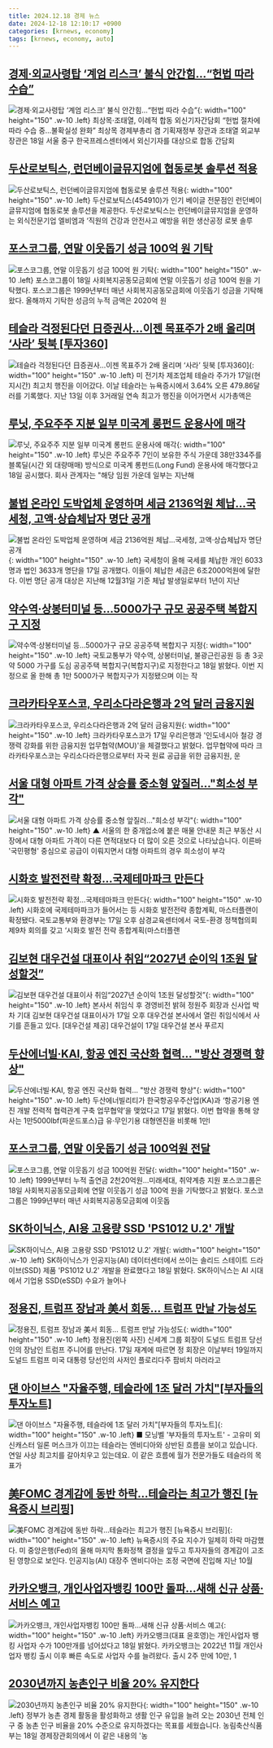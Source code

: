 ```yaml
---
title: 2024.12.18 경제 뉴스
date: 2024-12-18 12:10:17 +0900
categories: [krnews, economy]
tags: [krnews, economy, auto]
---
```

## [경제·외교사령탑 ‘계엄 리스크’ 불식 안간힘…“헌법 따라 수습”](https://n.news.naver.com/mnews/article/016/0002404297)

![경제·외교사령탑 ‘계엄 리스크’ 불식 안간힘…“헌법 따라 수습”](https://mimgnews.pstatic.net/image/origin/016/2024/12/18/2404297.jpg?type=nf220_150){: width="100" height="150" .w-10 .left}
최상목·조태열, 이례적 합동 외신기자간담회 “헌법 절차에 따라 수습 중…불확실성 완화” 최상목 경제부총리 겸 기획재정부 장관과 조태열 외교부 장관은 18일 서울 중구 한국프레스센터에서 외신기자를 대상으로 합동 간담회

## [두산로보틱스, 런던베이글뮤지엄에 협동로봇 솔루션 적용](https://n.news.naver.com/mnews/article/011/0004429299)

![두산로보틱스, 런던베이글뮤지엄에 협동로봇 솔루션 적용](https://mimgnews.pstatic.net/image/origin/011/2024/12/18/4429299.jpg?type=nf220_150){: width="100" height="150" .w-10 .left}
두산로보틱스(454910)가 인기 베이글 전문점인 런던베이글뮤지엄에 협동로봇 솔루션을 제공한다. 두산로보틱스는 런던베이글뮤지엄을 운영하는 외식전문기업 엘비엠과 ‘직원의 건강과 안전사고 예방을 위한 생산공정 로봇 솔루

## [포스코그룹, 연말 이웃돕기 성금 100억 원 기탁](https://n.news.naver.com/mnews/article/014/0005284123)

![포스코그룹, 연말 이웃돕기 성금 100억 원 기탁](https://mimgnews.pstatic.net/image/origin/014/2024/12/18/5284123.jpg?type=nf220_150){: width="100" height="150" .w-10 .left}
포스코그룹이 18일 사회복지공동모금회에 연말 이웃돕기 성금 100억 원을 기탁했다. 포스코그룹은 1999년부터 매년 사회복지공동모금회에 이웃돕기 성금을 기탁해 왔다. 올해까지 기탁한 성금의 누적 금액은 2020억 원

## [테슬라 걱정된다던 日증권사…이젠 목표주가 2배 올리며 ‘사라’ 뒷북 [투자360]](https://n.news.naver.com/mnews/article/016/0002404012)

![테슬라 걱정된다던 日증권사…이젠 목표주가 2배 올리며 ‘사라’ 뒷북 [투자360]](https://mimgnews.pstatic.net/image/origin/016/2024/12/18/2404012.jpg?type=nf220_150){: width="100" height="150" .w-10 .left}
미 전기차 제조업체 테슬라 주가가 17일(현지시간) 최고치 행진을 이어갔다. 이날 테슬라는 뉴욕증시에서 3.64% 오른 479.86달러를 기록했다. 지난 13일 이후 3거래일 연속 최고가 행진을 이어가면서 시가총액은

## [루닛, 주요주주 지분 일부 미국계 롱펀드 운용사에 매각](https://n.news.naver.com/mnews/article/277/0005519448)

![루닛, 주요주주 지분 일부 미국계 롱펀드 운용사에 매각](https://mimgnews.pstatic.net/image/origin/277/2024/12/18/5519448.jpg?type=nf220_150){: width="100" height="150" .w-10 .left}
루닛은 주요주주 7인이 보유한 주식 가운데 38만334주를 블록딜(시간 외 대량매매) 방식으로 미국계 롱펀드(Long Fund) 운용사에 매각했다고 18일 공시했다. 회사 관계자는 "해당 임원 가운데 일부는 지난해

## [불법 온라인 도박업체 운영하며 세금 2136억원 체납…국세청, 고액·상습체납자 명단 공개](https://n.news.naver.com/mnews/article/277/0005518929)

![불법 온라인 도박업체 운영하며 세금 2136억원 체납…국세청, 고액·상습체납자 명단 공개](https://mimgnews.pstatic.net/image/origin/277/2024/12/17/5518929.jpg?type=nf220_150){: width="100" height="150" .w-10 .left}
국세청이 올해 국세를 체납한 개인 6033명과 법인 3633개 명단을 17일 공개했다. 이들이 체납한 세금은 6조2000억원에 달한다. 이번 명단 공개 대상은 지난해 12월31일 기준 체납 발생일로부터 1년이 지난

## [약수역·상봉터미널 등…5000가구 규모 공공주택 복합지구 지정](https://n.news.naver.com/mnews/article/421/0007974570)

![약수역·상봉터미널 등…5000가구 규모 공공주택 복합지구 지정](https://mimgnews.pstatic.net/image/origin/421/2024/12/18/7974570.jpg?type=nf220_150){: width="100" height="150" .w-10 .left}
국토교통부가 약수역, 상봉터미널, 불광근린공원 등 총 3곳 약 5000 가구를 도심 공공주택 복합지구(복합지구)로 지정한다고 18일 밝혔다. 이번 지정으로 올 한해 총 1만 5000가구 복합지구가 지정됐으며 이는 작

## [크라카타우포스코, 우리소다라은행과 2억 달러 금융지원](https://n.news.naver.com/mnews/article/030/0003268688)

![크라카타우포스코, 우리소다라은행과 2억 달러 금융지원](https://mimgnews.pstatic.net/image/origin/030/2024/12/17/3268688.jpg?type=nf220_150){: width="100" height="150" .w-10 .left}
크라카타우포스코가 17일 우리은행과 '인도네시아 철강 경쟁력 강화를 위한 금융지원 업무협약(MOU)'을 체결했다고 밝혔다. 업무협약에 따라 크라카타우포스코는 우리소다라은행으로부터 자국 원료 공급을 위한 금융지원, 운

## [서울 대형 아파트 가격 상승률 중소형 앞질러…"희소성 부각"](https://n.news.naver.com/mnews/article/055/0001216301)

![서울 대형 아파트 가격 상승률 중소형 앞질러…"희소성 부각"](https://mimgnews.pstatic.net/image/origin/055/2024/12/18/1216301.jpg?type=nf220_150){: width="100" height="150" .w-10 .left}
▲ 서울의 한 중개업소에 붙은 매물 안내문 최근 부동산 시장에서 대형 아파트 가격이 다른 면적대보다 더 많이 오른 것으로 나타났습니다. 이른바 '국민평형' 중심으로 공급이 이뤄지면서 대형 아파트의 경우 희소성이 부각

## [시화호 발전전략 확정…국제테마파크 만든다](https://n.news.naver.com/mnews/article/018/0005908673)

![시화호 발전전략 확정…국제테마파크 만든다](https://mimgnews.pstatic.net/image/origin/018/2024/12/18/5908673.jpg?type=nf220_150){: width="100" height="150" .w-10 .left}
시화호에 국제테마파크가 들어서는 등 시화호 발전전략 종합계획, 마스터플랜이 확정됐다. 국토교통부와 환경부는 17일 오후 삼경교육센터에서 국토-환경 정책협의회 제9차 회의를 갖고 ‘시화호 발전 전략 종합계획(마스터플랜

## [김보현 대우건설 대표이사 취임“2027년 순이익 1조원 달성할것”](https://n.news.naver.com/mnews/article/016/0002404234)

![김보현 대우건설 대표이사 취임“2027년 순이익 1조원 달성할것”](https://mimgnews.pstatic.net/image/origin/016/2024/12/18/2404234.jpg?type=nf220_150){: width="100" height="150" .w-10 .left}
본사서 취임식 후 경영비전 밝혀 정원주 회장과 신사업 박차 기대 김보현 대우건설 대표이사가 17일 오후 대우건설 본사에서 열린 취임식에서 사기를 흔들고 있다. [대우건설 제공] 대우건설이 17일 대우건설 본사 푸르지

## [두산에너빌·KAI, 항공 엔진 국산화 협력… "방산 경쟁력 향상"](https://n.news.naver.com/mnews/article/366/0001040794)

![두산에너빌·KAI, 항공 엔진 국산화 협력… "방산 경쟁력 향상"](https://mimgnews.pstatic.net/image/origin/366/2024/12/17/1040794.jpg?type=nf220_150){: width="100" height="150" .w-10 .left}
두산에너빌리티가 한국항공우주산업(KA)과 ‘항공기용 엔진 개발 전력적 협력관계 구축 업무협약’을 맺었다고 17일 밝혔다. 이번 협약을 통해 양사는 1만5000lbf(파운드포스)급 유·무인기용 대형엔진을 비롯해 1만l

## [포스코그룹, 연말 이웃돕기 성금 100억원 전달](https://n.news.naver.com/mnews/article/001/0015112949)

![포스코그룹, 연말 이웃돕기 성금 100억원 전달](https://mimgnews.pstatic.net/image/origin/001/2024/12/18/15112949.jpg?type=nf220_150){: width="100" height="150" .w-10 .left}
1999년부터 누적 출연금 2천20억원…미래세대, 취약계층 지원 포스코그룹은 18일 사회복지공동모금회에 연말 이웃돕기 성금 100억 원을 기탁했다고 밝혔다. 포스코그룹은 1999년부터 매년 사회복지공동모금회에 이웃돕

## [SK하이닉스, AI용 고용량 SSD 'PS1012 U.2' 개발](https://n.news.naver.com/mnews/article/011/0004429388)

![SK하이닉스, AI용 고용량 SSD 'PS1012 U.2' 개발](https://mimgnews.pstatic.net/image/origin/011/2024/12/18/4429388.jpg?type=nf220_150){: width="100" height="150" .w-10 .left}
SK하이닉스가 인공지능(AI) 데이터센터에서 쓰이는 솔리드 스테이트 드라이브(SSD) 제품 'PS1012 U.2' 개발을 완료했다고 18일 밝혔다. SK하이닉스는 AI 시대에서 기업용 SSD(eSSD) 수요가 늘어나

## [정용진, 트럼프 장남과 美서 회동… 트럼프 만날 가능성도](https://n.news.naver.com/mnews/article/005/0001746540)

![정용진, 트럼프 장남과 美서 회동… 트럼프 만날 가능성도](https://mimgnews.pstatic.net/image/origin/005/2024/12/18/1746540.jpg?type=nf220_150){: width="100" height="150" .w-10 .left}
정용진(왼쪽 사진) 신세계 그룹 회장이 도널드 트럼프 당선인의 장남인 트럼프 주니어를 만난다. 17일 재계에 따르면 정 회장은 이날부터 19일까지 도널드 트럼프 미국 대통령 당선인의 사저인 플로리다주 팜비치 마러라고

## [댄 아이브스 "자율주행, 테슬라에 1조 달러 가치"[부자들의 투자노트]](https://n.news.naver.com/mnews/article/374/0000416303)

![댄 아이브스 "자율주행, 테슬라에 1조 달러 가치"[부자들의 투자노트]](https://mimgnews.pstatic.net/image/origin/374/2024/12/18/416303.jpg?type=nf220_150){: width="100" height="150" .w-10 .left}
■ 모닝벨 '부자들의 투자노트' - 고유미 외신캐스터 일론 머스크가 이끄는 테슬라는 엔비디아와 상반된 흐름을 보이고 있습니다. 연일 사상 최고치를 갈아치우고 있는데요. 이 같은 흐름에 월가 전문가들도 테슬라의 목표가

## [美FOMC 경계감에 동반 하락…테슬라는 최고가 행진 [뉴욕증시 브리핑]](https://n.news.naver.com/mnews/article/015/0005071504)

![美FOMC 경계감에 동반 하락…테슬라는 최고가 행진 [뉴욕증시 브리핑]](https://mimgnews.pstatic.net/image/origin/015/2024/12/18/5071504.jpg?type=nf220_150){: width="100" height="150" .w-10 .left}
뉴욕증시의 주요 지수가 일제히 하락 마감했다. 미 중앙은행(Fed)의 올해 마지막 통화정책 결정을 앞두고 투자자들의 경계감이 고조된 영향으로 보인다. 인공지능(AI) 대장주 엔비디아는 조정 국면에 진입해 지난 10월

## [카카오뱅크, 개인사업자뱅킹 100만 돌파…새해 신규 상품·서비스 예고](https://n.news.naver.com/mnews/article/030/0003268901)

![카카오뱅크, 개인사업자뱅킹 100만 돌파…새해 신규 상품·서비스 예고](https://mimgnews.pstatic.net/image/origin/030/2024/12/18/3268901.jpg?type=nf220_150){: width="100" height="150" .w-10 .left}
카카오뱅크(대표 윤호영)는 개인사업자 뱅킹 사업자 수가 100만개를 넘어섰다고 18일 밝혔다. 카카오뱅크는 2022년 11월 개인사업자 뱅킹 출시 이후 빠른 속도로 사업자 수를 늘려왔다. 출시 2주 만에 10만, 1

## [2030년까지 농촌인구 비율 20% 유지한다](https://n.news.naver.com/mnews/article/374/0000416326)

![2030년까지 농촌인구 비율 20% 유지한다](https://mimgnews.pstatic.net/image/origin/374/2024/12/18/416326.jpg?type=nf220_150){: width="100" height="150" .w-10 .left}
정부가 농촌 경제 활동을 활성화하고 생활 인구 유입을 늘려 오는 2030년 전체 인구 중 농촌 인구 비율을 20% 수준으로 유지하겠다는 목표를 세웠습니다. 농림축산식품부는 18일 경제장관회의에서 이 같은 내용의 '농

